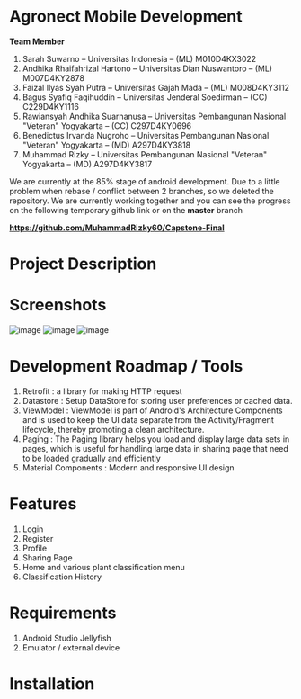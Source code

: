 # Agronect Mobile Development

**Team Member**
1. Sarah Suwarno – Universitas Indonesia – (ML) M010D4KX3022
2. Andhika Rhaifahrizal Hartono – Universitas Dian Nuswantoro – (ML) M007D4KY2878
3. Faizal Ilyas Syah Putra – Universitas Gajah Mada – (ML) M008D4KY3112
4. Bagus Syafiq Faqihuddin – Universitas Jenderal Soedirman – (CC) C229D4KY1116
5. Rawiansyah Andhika Suarnanusa – Universitas Pembangunan Nasional "Veteran" Yogyakarta – (CC) C297D4KY0696
6. Benedictus Irvanda Nugroho – Universitas Pembangunan Nasional "Veteran" Yogyakarta – (MD) A297D4KY3818
7. Muhammad Rizky – Universitas Pembangunan Nasional "Veteran" Yogyakarta – (MD) A297D4KY3817

We are currently at the 85% stage of android development. Due to a little problem when rebase / conflict between 2 branches, so we deleted the repository. We are currently working together and you can see the progress on the following temporary github link or on the **master** branch

**https://github.com/MuhammadRizky60/Capstone-Final**

# Project Description

# Screenshots
![image](https://github.com/agronect-team/bangkit-mobile-development/assets/127605029/abd2ccd4-2743-4d88-a238-b73db874e56a)
![image](https://github.com/agronect-team/bangkit-mobile-development/assets/127605029/af569df9-61f4-486c-8744-be209e05ab48)
![image](https://github.com/agronect-team/bangkit-mobile-development/assets/127605029/85769b34-c9bb-4971-95f3-2839e0e26750)


# Development Roadmap / Tools
1. Retrofit : a library for making HTTP request
2. Datastore : Setup DataStore for storing user preferences or cached data.
3. ViewModel : ViewModel is part of Android's Architecture Components and is used to keep the UI data separate from the Activity/Fragment lifecycle, thereby promoting a clean architecture.
4. Paging : The Paging library helps you load and display large data sets in pages, which is useful for handling large data in sharing page that need to be loaded gradually and efficiently
5. Material Components : Modern and responsive UI design

# Features
1. Login
2. Register
3. Profile
4. Sharing Page
5. Home and various plant classification menu
6. Classification History 

# Requirements
1. Android Studio Jellyfish
2. Emulator / external device

# Installation

